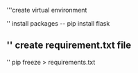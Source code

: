 '''create virtual environment 

'' install packages
 --     pip install flask 

'' create requirement.txt file 
 -- 

'' pip freeze > requirements.txt
